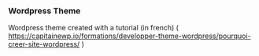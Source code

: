 ### Wordpress Theme

Wordpress theme created with a tutorial (in french) ( https://capitainewp.io/formations/developper-theme-wordpress/pourquoi-creer-site-wordpress/ )
